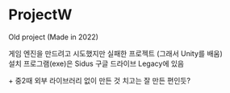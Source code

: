 # ProjectW
Old project (Made in 2022)

게임 엔진을 만드려고 시도했지만 실패한 프로젝트 (그래서 Unity를 배움)  
설치 프로그램(exe)은 Sidus 구글 드라이브 Legacy에 있음

\+ 중2때 외부 라이브러리 없이 만든 것 치고는 잘 만든 편인듯?
